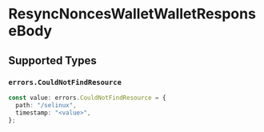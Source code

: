 # ResyncNoncesWalletWalletResponseBody


## Supported Types

### `errors.CouldNotFindResource`

```typescript
const value: errors.CouldNotFindResource = {
  path: "/selinux",
  timestamp: "<value>",
};
```

